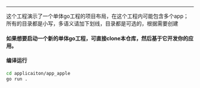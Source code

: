 --- 
这个工程演示了一个单体go工程的项目布局，在这个工程内可能包含多个app；
所有的目录都是小写，多语义请加下划线，目录都是可选的，根据需要创建

#### 如果想要启动一个新的单体go工程，可直接clone本仓库，然后基于它开发你的应用。

#### 编译运行

```bash
cd applicaiton/app_apple
go run .
```
